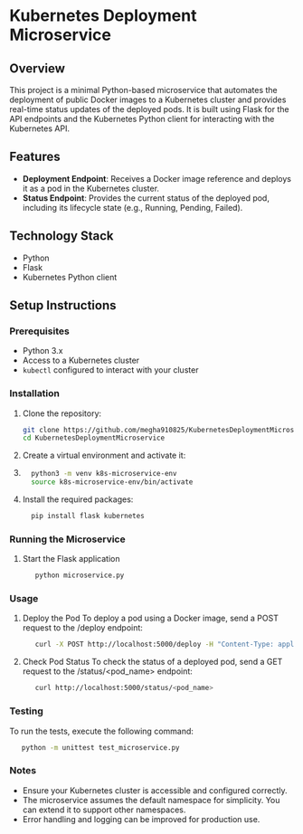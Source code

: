 # Kubernetes Deployment Microservice

## Overview

This project is a minimal Python-based microservice that automates the deployment of public Docker images to a Kubernetes cluster and provides real-time status updates of the deployed pods. It is built using Flask for the API endpoints and the Kubernetes Python client for interacting with the Kubernetes API.

## Features

- **Deployment Endpoint**: Receives a Docker image reference and deploys it as a pod in the Kubernetes cluster.
- **Status Endpoint**: Provides the current status of the deployed pod, including its lifecycle state (e.g., Running, Pending, Failed).

## Technology Stack

- Python
- Flask
- Kubernetes Python client

## Setup Instructions

### Prerequisites

- Python 3.x
- Access to a Kubernetes cluster
- `kubectl` configured to interact with your cluster

### Installation

1. Clone the repository:

   ```bash
   git clone https://github.com/megha910825/KubernetesDeploymentMicroservice.git
   cd KubernetesDeploymentMicroservice
    ```
2. Create a virtual environment and activate it:
3. 
   ```bash
     python3 -m venv k8s-microservice-env
     source k8s-microservice-env/bin/activate
   ```
4. Install the required packages:
   
   ```bash
     pip install flask kubernetes
   ```
### Running the Microservice
1. Start the Flask application
   ```bash
      python microservice.py
   ```
### Usage
1. Deploy the Pod
   To deploy a pod using a Docker image, send a POST request to the /deploy endpoint:
     ```bash
        curl -X POST http://localhost:5000/deploy -H "Content-Type: application/json" -d '{"image": "nginx"}'
      ```
2. Check Pod Status
   To check the status of a deployed pod, send a GET request to the /status/<pod_name> endpoint:
   ```bash
      curl http://localhost:5000/status/<pod_name>
   ```
### Testing
To run the tests, execute the following command:
```bash
   python -m unittest test_microservice.py
```
### Notes
- Ensure your Kubernetes cluster is accessible and configured correctly.
- The microservice assumes the default namespace for simplicity. You can extend it to support other namespaces.
- Error handling and logging can be improved for production use.

    
